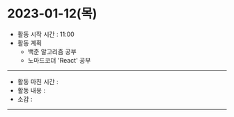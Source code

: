 # 2023-01-12(목)
- 활동 시작 시간 : 11:00
- 활동 계획
  - 백준 알고리즘 공부
  - 노마드코더 'React' 공부
- - - 
- 활동 마친 시간 : 
- 활동 내용 : 
- 소감 : 
- - - 